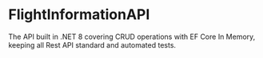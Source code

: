 # FlightInformationAPI
The API built in .NET 8 covering CRUD operations with EF Core In Memory, keeping all Rest API standard and automated tests. 
